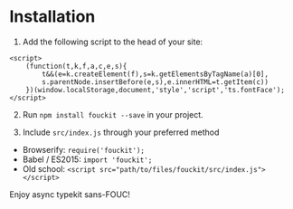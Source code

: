 # Installation

1. Add the following script to the head of your site:
```
<script>
    (function(t,k,f,a,c,e,s){
        t&&(e=k.createElement(f),s=k.getElementsByTagName(a)[0],
        s.parentNode.insertBefore(e,s),e.innerHTML=t.getItem(c))
    })(window.localStorage,document,'style','script','ts.fontFace');
</script>
```

2. Run `npm install fouckit --save` in your project.

3. Include `src/index.js` through your preferred method
 - Browserify: `require('fouckit');`
 - Babel / ES2015: `import 'fouckit';`
 - Old school: `<script src="path/to/files/fouckit/src/index.js"></script>`

Enjoy async typekit sans-FOUC!
